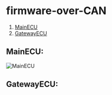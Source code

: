 # firmware-over-CAN
1. [MainECU](#mainECU)
2. [GatewayECU](#gatewayECU)

## <a name="mainECU">MainECU</a>:
![MainECU](https://github.com/YoussefKhaledAhmed/firmware-over-CAN/assets/101673979/b25c8e78-6d74-411f-ba11-43cd246e667e)

## <a name="gatewayECU">GatewayECU</a>:
